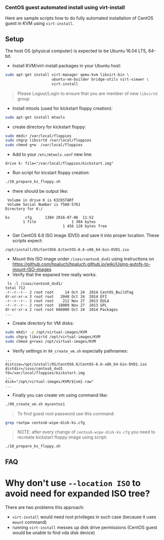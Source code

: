 ### CentOS guest automated install using virt-install

Here are sample scripts how to do fully automated installation
of CentOS guest in KVM using `virt-install`.

## Setup

The host OS (physical computer) is expected to be Ubuntu 16.04 LTS, 64-bit.

* Install KVM/virt-install packages in your Ubuntu host:
```bash
sudo apt-get install virt-manager qemu-kvm libvirt-bin \
                     ubuntu-vm-builder bridge-utils virt-viewer \
                     virt-install
``` 

> Please Logout/Login to ensure that you are member of new
> `libvirtd` group

* Install mtools (used for kickstart floppy creation):
```bash
sudo apt-get install mtools
```

* create directory for kickstart floppy:
```bash
sudo mkdir /var/local/floppies
sudo chgrp libvirtd /var/local/floppies
sudo chmod g+w  /var/local/floppies
```

* Add to your `/etc/mtools.conf` new line:
```
drive k: file="/var/local/floppies/kickstart.img"
```

* Run script for kicstart floppy creation:
```bash
./10_prepare_ks_floppy.sh
```

* there should be output like:
```
 Volume in drive K is KICKSTART  
 Volume Serial Number is 75A0-5761
Directory for K:/

ks       cfg      1304 2016-07-06  11:52 
        1 file                1 304 bytes
                          1 456 128 bytes free

```

* Get CentOS 6.6 ISO image (DVD) and save it into proper location.
  These scripts expect:
```
/opt/install/OS/CentOS6.6/CentOS-6.6-x86_64-bin-DVD1.iso
```
* Mount this ISO image under `/isos/centos6_dvd1` using
  instructions on <https://github.com/hpaluch/hpaluch.github.io/wiki/Using-autofs-to-mount-ISO-images>  
* Verify that the expaned tree really works:
```
 ls -l /isos/centos6_dvd1/
total 712
-r--r--r-- 2 root root     14 Oct 24  2014 CentOS_BuildTag
dr-xr-xr-x 3 root root   2048 Oct 24  2014 EFI
-r--r--r-- 2 root root    212 Nov 27  2013 EULA
-r--r--r-- 2 root root  18009 Nov 27  2013 GPL
dr-xr-xr-x 2 root root 686080 Oct 24  2014 Packages
...
```

* Create directory for VM disks:
```bash
sudo mkdir -p /opt/virtual-images/KVM
sudo chgrp libvirtd /opt/virtual-images/KVM
sudo chmod g+rwxs /opt/virtual-images/KVM
```

* Verify settings in `99_create_vm.sh` especially pathnames:
```
...
distiso=/opt/install/OS/CentOS6.6/CentOS-6.6-x86_64-bin-DVD1.iso
distdir=/isos/centos6_dvd1
fd=/var/local/floppies/kickstart.img
...
disk="/opt/virtual-images/KVM/${vm}.raw"
...
```

* Finally you can create vm using command like:
```bash
./99_create_vm.sh mycentos1
```

> To find guest root password use this command:
```bash
grep rootpw centos6-wipe-disk-ks.cfg
```

> NOTE: after every change of `centos6-wipe-disk-ks.cfg` you need to
> recreate kickstart floppy image using script:

```bash
./10_prepare_ks_floppy.sh
```


## FAQ

# Why don't use `--location ISO` to avoid need for expanded ISO tree?

There are two problems this approach:

* `virt-install` would need root privileges in such case (because it uses `mount` command)
* running `virt-install` messes up disk drive permissions (CentOS guest would be unable to find
  vda disk device)



